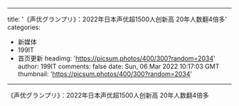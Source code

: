 
---
title: '《声优グランプリ》：2022年日本声优超1500人创新高 20年人数翻4倍多'
categories: 
 - 新媒体
 - 199IT
 - 首页更新
headimg: 'https://picsum.photos/400/300?random=2034'
author: 199IT
comments: false
date: Sun, 06 Mar 2022 10:17:03 GMT
thumbnail: 'https://picsum.photos/400/300?random=2034'
---

<div>   
《声优グランプリ》：2022年日本声优超1500人创新高 20年人数翻4倍多  
</div>
            